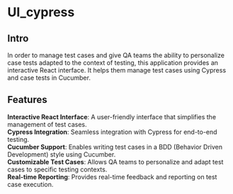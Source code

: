 # UI_cypress
## Intro
In order to manage test cases and give QA teams the ability to personalize case tests adapted to the context of testing, this application provides an interactive React interface. It helps them manage test cases using Cypress and case tests in Cucumber.
## Features
**Interactive React Interface**: A user-friendly interface that simplifies the management of test cases.<br/>
**Cypress Integration**: Seamless integration with Cypress for end-to-end testing.<br/>
**Cucumber Support**: Enables writing test cases in a BDD (Behavior Driven Development) style using Cucumber.<br/>
**Customizable Test Cases**: Allows QA teams to personalize and adapt test cases to specific testing contexts.<br/>
**Real-time Reporting**: Provides real-time feedback and reporting on test case execution.<br/>
